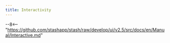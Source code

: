 ```yaml
---
title: Interactivity
---
```


--8<-- "https://github.com/stashapp/stash/raw/develop/ui/v2.5/src/docs/en/Manual/Interactive.md"